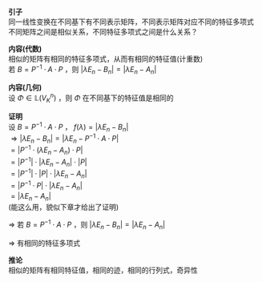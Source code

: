 **引子**  
同一线性变换在不同基下有不同表示矩阵，不同表示矩阵对应不同的特征多项式  
不同矩阵之间是相似关系，不同特征多项式之间是什么关系？  
  
**内容(代数)**  
相似的矩阵有相同的特征多项式，从而有相同的特征值(计重数)  
若 $B=P^{-1}\cdot A\cdot P$ ，则 $|\lambda E_n-B_n|=|\lambda E_n-A_n|$  
  
**内容(几何)**  
设 $\Phi\in\mathbb{L}(V_K^n)$ ，则 $\Phi$ 在不同基下的特征值是相同的  
  
**证明**  
设 $B=P^{-1}\cdot A\cdot P$ ， $f(\lambda)=|\lambda E_n-B_n|$  
 $\Rightarrow|\lambda E_n-B_n|=|\lambda E_n-P^{-1}\cdot A\cdot P|$  
 $=|P^{-1}\cdot(\lambda E_n-A_n)\cdot P|$  
 $=|P^{-1}|\cdot|\lambda E_n-A_n|\cdot|P|$  
 $=|P^{-1}|\cdot|P|\cdot|\lambda E_n-A_n|$  
 $=|P^{-1}\cdot P|\cdot|\lambda E_n-A_n|$  
 $=|\lambda E_n-A_n|$  
(能这么用，貌似下章才给出了证明)  
  
 $\Rightarrow$ 若 $B=P^{-1}\cdot A\cdot P$ ，则 $|\lambda E_n-B_n|=|\lambda E_n-A_n|$  
  
 $\Rightarrow$ 有相同的特征多项式  
  
**推论**  
相似的矩阵有相同特征值，相同的迹，相同的行列式，奇异性  
